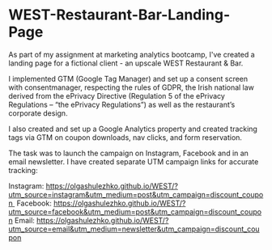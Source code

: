 # WEST-Restaurant-Bar-Landing-Page
As part of my assignment at marketing analytics bootcamp, I've created a landing page for a fictional client - an upscale WEST Restaurant &amp; Bar. 

I implemented GTM (Google Tag Manager) and set up a consent screen with consentmanager, respecting the rules of GDPR, the Irish national law derived from the ePrivacy Directive (Regulation 5 of the ePrivacy Regulations – “the ePrivacy Regulations”) as well as the restaurant’s corporate design.

I also created and set up a Google Analytics property and created tracking tags via GTM on coupon downloads, nav clicks, and form reservation.

The task was to launch the campaign on Instagram, Facebook and in an email newsletter. I have created separate UTM campaign links for accurate tracking:

Instagram: https://olgashulezhko.github.io/WEST/?utm_source=instagram&utm_medium=post&utm_campaign=discount_coupon 
Facebook: https://olgashulezhko.github.io/WEST/?utm_source=facebook&utm_medium=post&utm_campaign=discount_coupon
Email: https://olgashulezhko.github.io/WEST/?utm_source=email&utm_medium=newsletter&utm_campaign=discount_coupon
